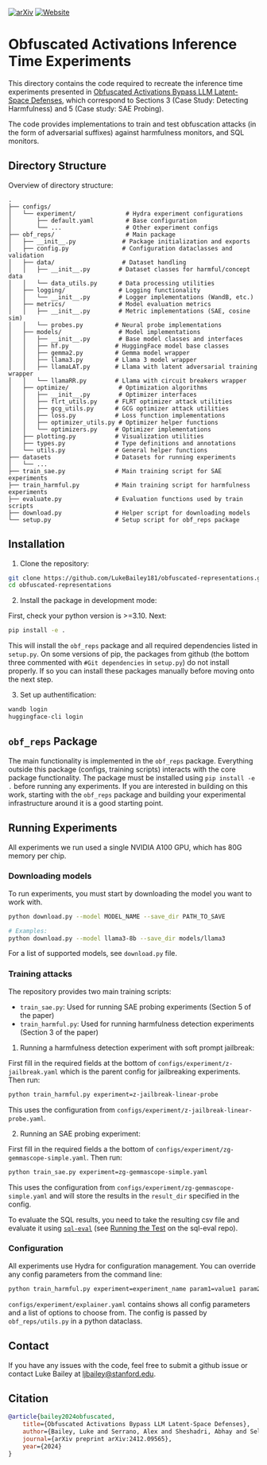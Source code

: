 [![arXiv](https://img.shields.io/badge/arXiv-2309.00236-b31b1b.svg)](https://arxiv.org/abs/2412.09565)
[![Website](https://img.shields.io/badge/Project-Page-blue)](https://obfuscated-activations.github.io/)

# Obfuscated Activations Inference Time Experiments

This directory contains the code required to recreate the inference time experiments presented in [Obfuscated Activations Bypass LLM Latent-Space Defenses](https://arxiv.org/abs/2412.09565), which correspond to Sections 3 (Case Study: Detecting Harmfulness) and 5 (Case study: SAE Probing).

The code provides implementations to train and test obfuscation attacks (in the form of 
adversarial suffixes) against harmfulness monitors, and 
SQL monitors.

## Directory Structure

Overview of directory structure:

```
.
├── configs/
│   └── experiment/              # Hydra experiment configurations
│       ├── default.yaml         # Base configuration
│       └── ...                  # Other experiment configs
├── obf_reps/                    # Main package
│   ├── __init__.py             # Package initialization and exports
│   ├── config.py               # Configuration dataclasses and validation
│   ├── data/                   # Dataset handling
│   │   ├── __init__.py        # Dataset classes for harmful/concept data
│   │   └── data_utils.py      # Data processing utilities
│   ├── logging/               # Logging functionality
│   │   └── __init__.py        # Logger implementations (WandB, etc.)
│   ├── metrics/               # Model evaluation metrics
│   │   ├── __init__.py        # Metric implementations (SAE, cosine sim)
│   │   └── probes.py         # Neural probe implementations
│   ├── models/                # Model implementations
│   │   ├── __init__.py        # Base model classes and interfaces
│   │   ├── hf.py             # HuggingFace model base classes
│   │   ├── gemma2.py         # Gemma model wrapper
│   │   ├── llama3.py         # Llama 3 model wrapper
│   │   ├── llamaLAT.py       # Llama with latent adversarial training wrapper
│   │   └── llamaRR.py        # Llama with circuit breakers wrapper
│   ├── optimize/              # Optimization algorithms
│   │   ├── __init__.py        # Optimizer interfaces
│   │   ├── flrt_utils.py     # FLRT optimizer attack utilities
│   │   ├── gcg_utils.py      # GCG optimizer attack utilities
│   │   ├── loss.py           # Loss function implementations
│   │   ├── optimizer_utils.py # Optimizer helper functions
│   │   └── optimizers.py     # Optimizer implementations
│   ├── plotting.py           # Visualization utilities
│   ├── types.py              # Type definitions and annotations
│   └── utils.py              # General helper functions
├── datasets                  # Datasets for running experiments
│   └── ...
├── train_sae.py              # Main training script for SAE experiments
├── train_harmful.py          # Main training script for harmfulness experiments
├── evaluate.py               # Evaluation functions used by train scripts
├── download.py               # Helper script for downloading models
└── setup.py                  # Setup script for obf_reps package
```

## Installation

1. Clone the repository:

```bash
git clone https://github.com/LukeBailey181/obfuscated-representations.git
cd obfuscated-representations
```

2. Install the package in development mode:

First, check your python version is >=3.10. Next:

```bash
pip install -e .
```

This will install the `obf_reps` package and all required dependencies listed in `setup.py`.
On some versions of pip, the packages from github (the bottom three commented
with `#Git dependencies` in `setup.py`) do not install properly. If so you can install these packages
manually before moving onto the next step.

3. Set up authentification:

```bash
wandb login
huggingface-cli login
```

## `obf_reps` Package

The main functionality is implemented in the `obf_reps` package. Everything outside this package (configs, training scripts) interacts with the core package functionality. The package must be installed using `pip install -e .` before running any experiments. If you
are interested in building on this work, starting with the `obf_reps` package and building your experimental infrastructure
around it is a good starting point.

## Running Experiments

All experiments we run used a single NVIDIA A100 GPU, which has 80G memory per chip.

### Downloading models

To run experiments, you must start by downloading the model you want to work with.

```bash
python download.py --model MODEL_NAME --save_dir PATH_TO_SAVE

# Examples:
python download.py --model llama3-8b --save_dir models/llama3
```

For a list of supported models, see `download.py` file.

### Training attacks

The repository provides two main training scripts:

- `train_sae.py`: Used for running SAE probing experiments (Section 5 of the paper)
- `train_harmful.py`: Used for running harmfulness detection experiments (Section 3 of the paper)

1. Running a harmfulness detection experiment with soft prompt jailbreak:

First fill in the required fields at the bottom of
`configs/experiment/z-jailbreak.yaml` which is the parent config
for jailbreaking experiments. Then run:

```bash
python train_harmful.py experiment=z-jailbreak-linear-probe
```

This uses the configuration from `configs/experiment/z-jailbreak-linear-probe.yaml`.

2. Running an SAE probing experiment:

First fill in the required fields a the bottom of
`configs/experiment/zg-gemmascope-simple.yaml`. Then run:

```bash
python train_sae.py experiment=zg-gemmascope-simple.yaml
```

This uses the configuration from `configs/experiment/zg-gemmascope-simple.yaml` and will store the results in the `result_dir` specified in the config.

To evaluate the SQL results, you need to take the resulting csv file and evaluate it using [`sql-eval`](https://github.com/defog-ai/sql-eval) (see [Running the Test](https://github.com/defog-ai/sql-eval?tab=readme-ov-file#running-the-test) on the sql-eval repo).

### Configuration

All experiments use Hydra for configuration management. You can override any config parameters from the command line:

```bash
python train_harmful.py experiment=experiment_name param1=value1 param2=value2
```

`configs/experiment/explainer.yaml` contains shows all config parameters and a list of options to choose from. The
config is passed by `obf_reps/utils.py` in a python dataclass.

## Contact

If you have any issues with the code, feel free to submit a github issue or contact Luke Bailey at ljbailey@stanford.edu.

## Citation

```bibtex
@article{bailey2024obfuscated,
	title={Obfuscated Activations Bypass LLM Latent-Space Defenses},
	author={Bailey, Luke and Serrano, Alex and Sheshadri, Abhay and Seleznyov, Mikhail and Taylor, Jordan and Jenner, Erik and Hilton, Jacob and Casper, Stephen and Guestrin, Carlos and Emmons, Scott},
	journal={arXiv preprint arXiv:2412.09565},
	year={2024}
}
```
